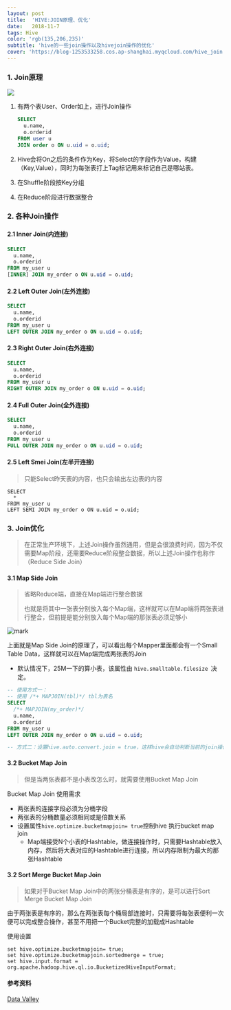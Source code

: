 ```yaml
---
layout: post
title:  'HIVE:JOIN原理、优化'
date:   2018-11-7
tags: Hive
color: 'rgb(135,206,235)'
subtitle: 'hive的一些join操作以及hivejoin操作的优化'
cover: 'https://blog-1253533258.cos.ap-shanghai.myqcloud.com/hive_join.png'
---
```


### 1. Join原理

![](https://blog-1253533258.cos.ap-shanghai.myqcloud.com/hive_join.png)

1. 有两个表User、Order如上，进行Join操作

   ```sql
   SELECT
     u.name,
     o.orderid
   FROM user u
   JOIN order o ON u.uid = o.uid;
   ```

2. Hive会将On之后的条件作为Key，将Select的字段作为Value，构建（Key,Value），同时为每张表打上Tag标记用来标记自己是哪站表。

3. 在Shuffle阶段按Key分组

4. 在Reduce阶段进行数据整合

###  2. 各种Join操作

#### 2.1 Inner Join(内连接)

```sql
SELECT
  u.name,
  o.orderid
FROM my_user u
[INNER] JOIN my_order o ON u.uid = o.uid;
```

#### 2.2 Left Outer Join(左外连接)

```sql
SELECT
  u.name,
  o.orderid
FROM my_user u
LEFT OUTER JOIN my_order o ON u.uid = o.uid;
```

#### 2.3 Right Outer Join(右外连接)

````sql
SELECT
  u.name,
  o.orderid
FROM my_user u
RIGHT OUTER JOIN my_order o ON u.uid = o.uid;
````

#### 2.4  Full Outer Join(全外连接)

```sql
SELECT
  u.name,
  o.orderid
FROM my_user u
FULL OUTER JOIN my_order o ON u.uid = o.uid;
```

#### 2.5   Left Smei Join(左半开连接)

> 只能Select昨天表的内容，也只会输出左边表的内容

```
SELECT
  *
FROM my_user u
LEFT SEMI JOIN my_order o ON u.uid = o.uid;
```



### 3. Join优化

> 在正常生产环境下，上述Join操作虽然通用，但是会很浪费时间，因为不仅需要Map阶段，还需要Reduce阶段整合数据，所以上述Join操作也称作（Reduce Side Join）

#### 3.1 Map Side Join

> 省略Reduce端，直接在Map端进行整合数据
>
> 也就是将其中一张表分别放入每个Map端，这样就可以在Map端将两张表进行整合，但前提是能分别放入每个Map端的那张表必须足够小

![mark](https://blog-1253533258.cos.ap-shanghai.myqcloud.com/img/aFmhh4aFbH.png?imageslim)

上面就是Map Side Join的原理了，可以看出每个Mapper里面都会有一个Small Table Data，这样就可以在Map端完成两张表的Join

- 默认情况下，25M一下的算小表，该属性由 `hive.smalltable.filesize `决定。  

```sql
-- 使用方式一：
-- 使用 /*+ MAPJOIN(tbl)*/ tbl为表名
SELECT
  /*+ MAPJOIN(my_order)*/
  u.name,
  o.orderid
FROM my_user u
LEFT OUTER JOIN my_order o ON u.uid = o.uid;

-- 方式二：设置hive.auto.convert.join = true，这样hive会自动判断当前的join操作是否合适做map join，主要是找join的两个表中有没有小表。

```



####  3.2 Bucket Map Join

> 但是当两张表都不是小表改怎么时，就需要使用Bucket Map Join

Bucket Map Join 使用需求

- 两张表的连接字段必须为分桶字段
- 两张表的分桶数量必须相同或是倍数关系
- 设置属性`hive.optimize.bucketmapjoin= true`控制hive 执行bucket map join
  - Map端接受N个小表的Hashtable，做连接操作时，只需要Hashtable放入内存，然后将大表对应的Hashtable进行连接，所以内存限制为最大的那张Hashtable

#### 3.2  Sort Merge Bucket Map Join

> 如果对于Bucket Map Join中的两张分桶表是有序的，是可以进行Sort Merge Bucket Map Join

由于两张表是有序的，那么在两张表每个桶局部连接时，只需要将每张表便利一次便可以完成整合操作，甚至不用把一个Bucket完整的加载成Hashtable

使用设置

```
set hive.optimize.bucketmapjoin= true;
set hive.optimize.bucketmapjoin.sortedmerge = true;
set hive.input.format = org.apache.hadoop.hive.ql.io.BucketizedHiveInputFormat;
```

#### 参考资料
[Data Valley](http://datavalley.github.io/2015/10/25/Hive%E4%B9%8BJOIN%E5%8F%8AJOIN%E4%BC%98%E5%8C%96#)